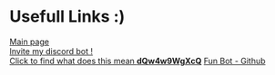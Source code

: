 # Usefull Links :)

[Main page](https://biology-science.github.io/)  
[Invite my discord bot !](https://biology-science.github.io/FunBot/Invite)  
[Click to find what does this mean **dQw4w9WgXcQ**](https://biology-science.github.io/Extras/RickRoll.html)
[Fun Bot - Github](https://github.com/FunBot1070)
